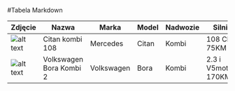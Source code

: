 #Tabela Markdown


| Zdjęcie   |Nazwa   | Marka  |  Model |  Nadwozie | Silnik | Moc silnika | Produkowany | 
|-----------|--------|-------|--------|----------|---------|-------------|-------------|
|![alt text][logo1] |Citan kombi 108| Mercedes|Citan | Kombi | 108 CDI 75KM | 75KM przy 4000obr/min| od 2012 roku|
|![alt text][logo2] |  Volkswagen Bora Kombi 2| Volkswagen |Bora| Kombi | 2.3 i V5motion 170KM |170KM przy 6200obr./min|od 2000 do 2005r|


[logo1]: https://cloud.githubusercontent.com/assets/138824/6326175/32e46b14-bb4f-11e4-9f14-78d49648e990.jpg "Logo mercedes" 
[logo2]: http://data.motor-talk.de/data/galleries/0/83/3325/40622277/dsci0060-2322695060863130847.JPG "Logo volkswagen"

